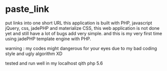 # paste_link
put links into one short URL
this application is built with PHP, javascript jQuery, css, jadePHP and materialize CSS,
this web application is not done yet and still have a lot of bugs add very simple.
and this is my very first time using jadePHP template engine with PHP.

warning : my codes might dangerous for your eyes due to my bad coding style and ugly algorithm XD

tested and run well in my localhost qith php 5.6
